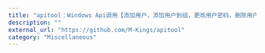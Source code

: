 ```yaml
---
title: "apitool：Windows Api调用【添加用户，添加用户到组，更改用户密码，删除用户，列出计算机上所有用户，列出计算机上所有组】"
description: ""
external_url: "https://github.com/M-Kings/apitool"
category: "Miscellaneous"
---
```

